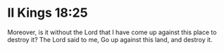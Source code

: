 # II Kings 18:25

Moreover, is it without the Lord that I have come up against this place to destroy it? The Lord said to me, Go up against this land, and destroy it.
